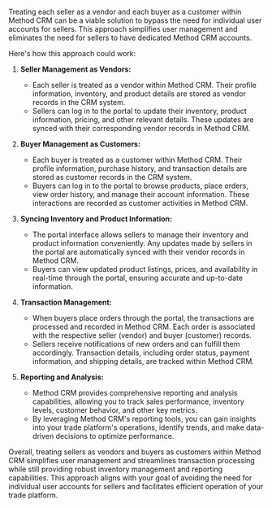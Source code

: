 Treating each seller as a vendor and each buyer as a customer within Method CRM can be a viable solution to bypass the need for individual user accounts for sellers. This approach simplifies user management and eliminates the need for sellers to have dedicated Method CRM accounts.

Here's how this approach could work:

1. **Seller Management as Vendors:**

   - Each seller is treated as a vendor within Method CRM. Their profile information, inventory, and product details are stored as vendor records in the CRM system.
   - Sellers can log in to the portal to update their inventory, product information, pricing, and other relevant details. These updates are synced with their corresponding vendor records in Method CRM.

2. **Buyer Management as Customers:**

   - Each buyer is treated as a customer within Method CRM. Their profile information, purchase history, and transaction details are stored as customer records in the CRM system.
   - Buyers can log in to the portal to browse products, place orders, view order history, and manage their account information. These interactions are recorded as customer activities in Method CRM.

3. **Syncing Inventory and Product Information:**

   - The portal interface allows sellers to manage their inventory and product information conveniently. Any updates made by sellers in the portal are automatically synced with their vendor records in Method CRM.
   - Buyers can view updated product listings, prices, and availability in real-time through the portal, ensuring accurate and up-to-date information.

4. **Transaction Management:**

   - When buyers place orders through the portal, the transactions are processed and recorded in Method CRM. Each order is associated with the respective seller (vendor) and buyer (customer) records.
   - Sellers receive notifications of new orders and can fulfill them accordingly. Transaction details, including order status, payment information, and shipping details, are tracked within Method CRM.

5. **Reporting and Analysis:**
   - Method CRM provides comprehensive reporting and analysis capabilities, allowing you to track sales performance, inventory levels, customer behavior, and other key metrics.
   - By leveraging Method CRM's reporting tools, you can gain insights into your trade platform's operations, identify trends, and make data-driven decisions to optimize performance.

Overall, treating sellers as vendors and buyers as customers within Method CRM simplifies user management and streamlines transaction processing while still providing robust inventory management and reporting capabilities. This approach aligns with your goal of avoiding the need for individual user accounts for sellers and facilitates efficient operation of your trade platform.
